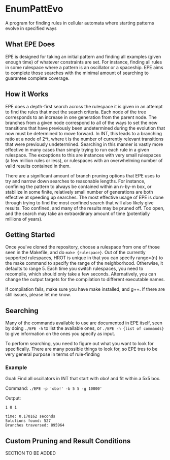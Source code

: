 # EnumPattEvo

A program for finding rules in cellular automata where starting patterns evolve in specified ways

## What EPE Does

EPE is designed for taking an initial pattern and finding all examples (given enough time) of whatever constraints are set. For instance, finding all rules in some rulespace where a pattern is an oscillator or a spaceship. EPE aims to complete those searches with the minimal amount of searching to guarantee complete coverage.

## How it Works

EPE does a depth-first search across the rulespace it is given in an attempt to find the rules that meet the search criteria. Each node of the tree corresponds to an increase in one generation from the parent node. The branches from a given node correspond to all of the ways to set the new transitions that have previously been undetermined during the evolution that now must be determined to move forward. In INT, this leads to a branching ratio at a node of 2^t, where t is the number of currently relevant transitions that were previously undetermined. Searching in this manner is vastly more effective in many cases than simply trying to run each rule in a given rulespace. The exceptions to this are instances with very small rulespaces (a few million rules or less), or rulespaces with an overwhelming number of valid results contained in them.

There are a significant amount of branch pruning options that EPE uses to try and narrow down searches to reasonable lengths. For instance, confining the pattern to always be contained within an n-by-m box, or stabilize in some finite, relatively small number of generations are both effective at speeding up searches. The most effective usage of EPE is done through trying to find the most confined search that will also likely give results. Too confined, and many of the results may be pruned off. Too open, and the search may take an extraordinary amount of time (potentially millions of years).

## Getting Started

Once you've cloned the repository, choose a rulespace from one of those seen in the Makefile, and do `make {rulespace}`. Out of the currently supported rulespaces, HROT is unique in that you can specify range={n} to the make command to specify the range of the neighborhood. Otherwise, it defaults to range 5. Each time you switch rulespaces, you need to recompile, which should only take a few seconds. Alternatively, you can change the output targets for the compilation to different executable names.

If compilation fails, make sure you have make installed, and g++. If there are still issues, please let me know.

## Searching

Many of the commands available to use are documented in EPE itself, seen by doing `./EPE -h` to list the available ones, or `./EPE -h {list of commands}` to give information on the ones you specify as input.

To perform searching, you need to figure out what you want to look for specifically. There are many possible things to look for, so EPE tres to be very general purpose in terms of rule-finding

### Example

Goal: Find all oscillators in INT that start with obo! and fit within a 5x5 box.

Command: `./EPE -p 'obo!' -b 5 5 -g 10000'`

Output:
```dims: 3,1
1 0 1

time: 0.170162 seconds
Solutions found: 527
Branches traversed: 895964
```

## Custom Pruning and Result Conditions

SECTION TO BE ADDED
